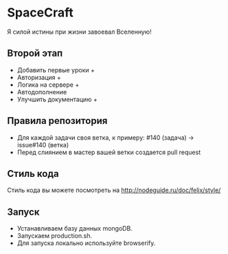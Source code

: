 # SpaceCraft
Я силой истины при жизни завоевал Вселенную!

## Второй этап

* Добавить первые уроки +
* Авторизация +
* Логика на сервере +
* Автодополнение
* Улучшить документацию +

## Правила репозитория

* Для каждой задачи своя ветка, к примеру: #140 (задача) -> issue#140 (ветка)
* Перед слиянием в мастер вашей ветки создается pull request

## Стиль кода
Стиль кода вы можете посмотреть на http://nodeguide.ru/doc/felix/style/

## Запуск
* Устанавливаем базу данных mongoDB.
* Запускаем production.sh.
* Для запуска локально используйте browserify.
